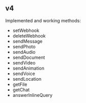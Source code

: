 ## v4

Implemented and working methods:

- setWebhook
- deleteWebhook
- sendMessage
- sendPhoto
- sendAudio
- sendDocument
- sendVideo
- sendAnimation
- sendVoice
- sendLocation
- getFile
- getChat
- answerInlineQuery